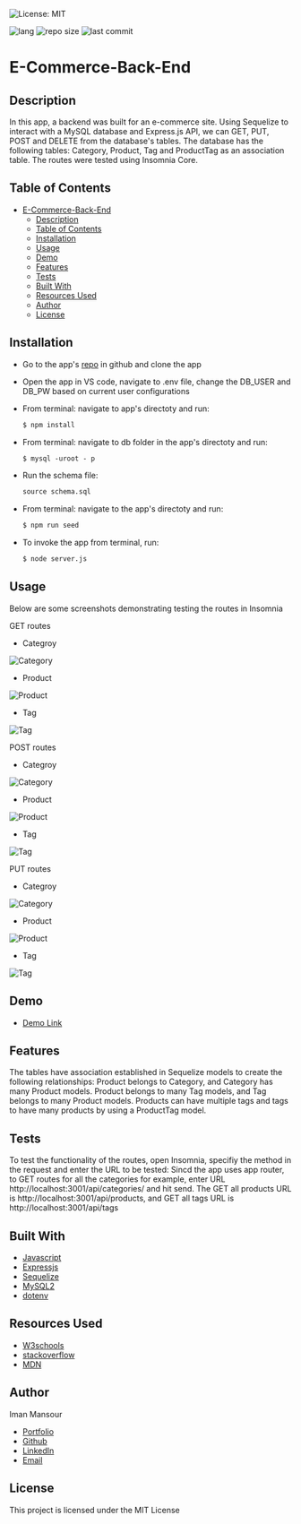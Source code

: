 ![License: MIT](https://img.shields.io/badge/License-MIT-yellow.svg)

![lang](https://img.shields.io/github/languages/top/imanmansour86/E-Commerce-Back-End)
![repo size](https://img.shields.io/github/repo-size/imanmansour86/E-Commerce-Back-End)
![last commit](https://img.shields.io/github/last-commit/imanmansour86/E-Commerce-Back-End)

# E-Commerce-Back-End

## Description

In this app, a backend was built for an e-commerce site. Using Sequelize to interact with a MySQL database and Express.js API, we can GET, PUT, POST and DELETE from the database's tables. The database has the following tables: Category, Product, Tag and ProductTag as an association table. The routes were tested using Insomnia Core.

## Table of Contents

- [E-Commerce-Back-End](#e-commerce-back-end)
  - [Description](#description)
  - [Table of Contents](#table-of-contents)
  - [Installation](#installation)
  - [Usage](#usage)
  - [Demo](#demo)
  - [Features](#features)
  - [Tests](#tests)
  - [Built With](#built-with)
  - [Resources Used](#resources-used)
  - [Author](#author)
  - [License](#license)

## Installation

- Go to the app's [repo](https://github.com/imanmansour86/E-Commerce-Back-End) in github and clone the app
- Open the app in VS code, navigate to .env file, change the DB_USER and DB_PW based on current user configurations
- From terminal: navigate to app's directoty and run:

  ```md
  $ npm install
  ```

- From terminal: navigate to db folder in the app's directoty and run:

  ```md
  $ mysql -uroot - p
  ```

- Run the schema file:

  ```md
  source schema.sql
  ```

- From terminal: navigate to the app's directoty and run:

  ```md
  $ npm run seed
  ```

- To invoke the app from terminal, run:

  ```md
  $ node server.js
  ```

## Usage

Below are some screenshots demonstrating testing the routes in Insomnia

GET routes

- Categroy

![Category](./images/get_cat.png)

- Product

![Product](./images/get_product.png)

- Tag

![Tag](./images/get_tag.png)

POST routes

- Categroy

![Category](./images/post_cat.png)

- Product

![Product](./images/post_product.png)

- Tag

![Tag](./images/post_tag.png)

PUT routes

- Categroy

![Category](./images/put_category.png)

- Product

![Product](./images/put_product.png)

- Tag

![Tag](./images/put_tag.png)

## Demo

- [Demo Link](https://watch.screencastify.com/v/YruzCamHF8gX4kTiYpwI)

## Features

The tables have association established in Sequelize models to create the following relationships: Product belongs to Category, and Category has many Product models. Product belongs to many Tag models, and Tag belongs to many Product models. Products can have multiple tags and tags to have many products by using a ProductTag model.

## Tests

To test the functionality of the routes, open Insomnia, specifiy the method in the request and enter the URL to be tested: Sincd the app uses app router, to GET routes for all the categories for example, enter URL http://localhost:3001/api/categories/ and hit send. The GET all products URL is http://localhost:3001/api/products, and GET all tags URL is http://localhost:3001/api/tags

## Built With

- [Javascript](https://developer.mozilla.org/en-US/docs/Web/JavaScript)
- [Expressjs](https://expressjs.com/)
- [Sequelize](https://sequelize.org/)
- [MySQL2](https://www.npmjs.com/package/mysql2)
- [dotenv](https://www.npmjs.com/package/dotenv)

## Resources Used

- [W3schools](https://www.w3schools.com)
- [stackoverflow](https://stackoverflow.com)
- [MDN](https://developer.mozilla.org/en-US/docs/Web/CSS)

## Author

Iman Mansour

- [Portfolio](https://imanmansour86.github.io/new-portfolio/)
- [Github](https://github.com/imanmansour86)
- [LinkedIn](https://www.linkedin.com/in/iman-mansour-51391515/)
- [Email](mailto:imanmansour86@gmail.com)

## License

This project is licensed under the MIT License

